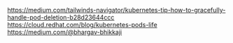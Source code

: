 https://medium.com/tailwinds-navigator/kubernetes-tip-how-to-gracefully-handle-pod-deletion-b28d23644ccc
https://cloud.redhat.com/blog/kubernetes-pods-life
https://medium.com/@bhargav-bhikkaji
